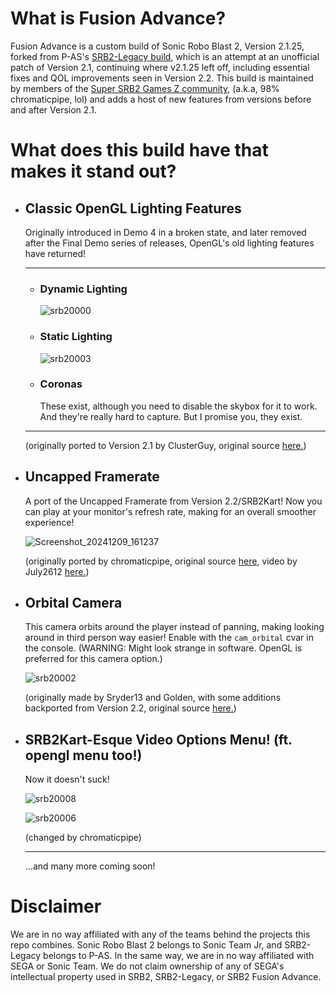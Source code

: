 # What is Fusion Advance?

Fusion Advance is a custom build of Sonic Robo Blast 2, Version 2.1.25, forked from P-AS's [SRB2-Legacy build](https://github.com/P-AS/srb2-legacy), which is an attempt at an unofficial patch of Version 2.1, continuing where v2.1.25 left off, including essential fixes and QOL improvements seen in Version 2.2. 
This build is maintained by members of the [Super SRB2 Games Z community](https://supersrb2gamesz.github.io/), (a.k.a, 98% chromaticpipe, lol) and adds a host of new features from versions before and after Version 2.1.

# What does this build have that makes it stand out?

* ## Classic OpenGL Lighting Features

  Originally introduced in Demo 4 in a broken state, and later removed after the Final Demo series of releases, OpenGL's old lighting features have returned!
  
  ***
  
  * ### Dynamic Lighting
    ![srb20000](https://github.com/user-attachments/assets/5bd8f975-e6ac-4e98-8b19-5a08f096c8e6)

  * ### Static Lighting
    ![srb20003](https://github.com/user-attachments/assets/98b02730-702f-43e4-910b-26191cd1100a)

  * ### Coronas
    These exist, although you need to disable the skybox for it to work. And they're really hard to capture. But I promise you, they exist.
    
  ***

  (originally ported to Version 2.1 by ClusterGuy, original source [here.](https://github.com/UnkownGoku/SRB2-Coronas-Restored))
  
* ## Uncapped Framerate

  A port of the Uncapped Framerate from Version 2.2/SRB2Kart! Now you can play at your monitor's refresh rate, making for an overall smoother experience!
  
  ![Screenshot_20241209_161237](https://github.com/user-attachments/assets/e21bd580-f47b-4955-b2ac-e22c902f718e)

  (originally ported by chromaticpipe, original source [here](https://github.com/chromaticpipe/srb2-legacy-additions/tree/uncapped), video by July2612 [here.](https://youtu.be/XOEXgPFcpW0))
  
* ## Orbital Camera

  This camera orbits around the player instead of panning, making looking around in third person way easier! Enable with the `cam_orbital` cvar in the console. (WARNING: Might look strange in software. OpenGL is preferred for this camera option.)

  ![srb20002](https://github.com/user-attachments/assets/7175f318-cee0-421a-93b2-c92b2869783e)

  (originally made by Sryder13 and Golden, with some additions backported from Version 2.2, original source [here.](https://github.com/GoldenTails/SRB2-2.1/tree/orbital-camera))

* ## SRB2Kart-Esque Video Options Menu! (ft. opengl menu too!)
 
  Now it doesn't suck!

  ![srb20008](https://github.com/user-attachments/assets/903e1d46-5f65-4fd4-a25f-ad3a8292323d)

  ![srb20006](https://github.com/user-attachments/assets/5a265e8f-d368-4fab-abae-6ee8e490f2b6)

  (changed by chromaticpipe)
  
  ***

  ...and many more coming soon!

# Disclaimer

We are in no way affiliated with any of the teams behind the projects this repo combines. Sonic Robo Blast 2 belongs to Sonic Team Jr, and SRB2-Legacy belongs to P-AS. In the same way, we are in no way affiliated with SEGA or Sonic Team. We do not claim ownership of any of SEGA's intellectual property used in SRB2, SRB2-Legacy, or SRB2 Fusion Advance.


